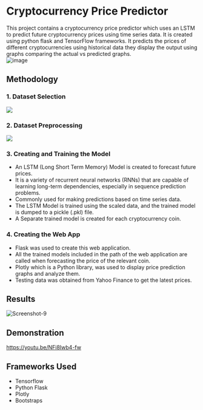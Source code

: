 # Cryptocurrency Price Predictor

This project contains a cryptocurrency price predictor which uses an LSTM to predict future cryptocurrency prices using time series data. It is created using python flask and TensorFlow frameworks. It predicts the prices of different cryptocurrencies using historical data they display the output using graphs comparing the actual vs predicted graphs.
<br>
<img src="https://i.ibb.co/G05XDxF/image.png" alt="image" border="0">
<br>
## Methodology
### 1. Dataset Selection
<img src="https://github.com/vinz3y/crypto-price-predictor/assets/68130377/4ed68d14-cbb7-423b-a685-5f8f601cc824"  border="0">

### 2. Dataset Preprocessing
<img src="https://github.com/vinz3y/crypto-price-predictor/assets/68130377/26c66345-4feb-49de-946d-d047c009bf76"  border="0">

### 3. Creating and Training the Model
* An LSTM (Long Short Term Memory) Model is created to forecast future prices.<br>
* It is a variety of recurrent neural networks (RNNs) that are capable of learning long-term dependencies, especially in sequence prediction problems.<br>
* Commonly used for making predictions based on time series data.<br>
* The LSTM Model is trained using the scaled data, and the trained model is dumped to a pickle (.pkl) file.<br>
* A Separate trained model is created for each cryptocurrency coin.<br>

### 4. Creating the Web App
* Flask was used to create this web application.<br>
* All the trained models included in the path of the web application are called when forecasting the price of the relevant coin.<br>
* Plotly which is a Python library, was used to display price prediction graphs and analyze them.<br>
* Testing data was obtained from Yahoo Finance to get the latest prices.

## Results
<img src="https://i.ibb.co/JtYxMwS/Screenshot-9.png" alt="Screenshot-9" border="0">

## Demonstration
https://youtu.be/NFi8Iwb4-fw

## Frameworks Used
* Tensorflow<br>
* Python Flask<br>
* Plotly<br>
* Bootstraps
